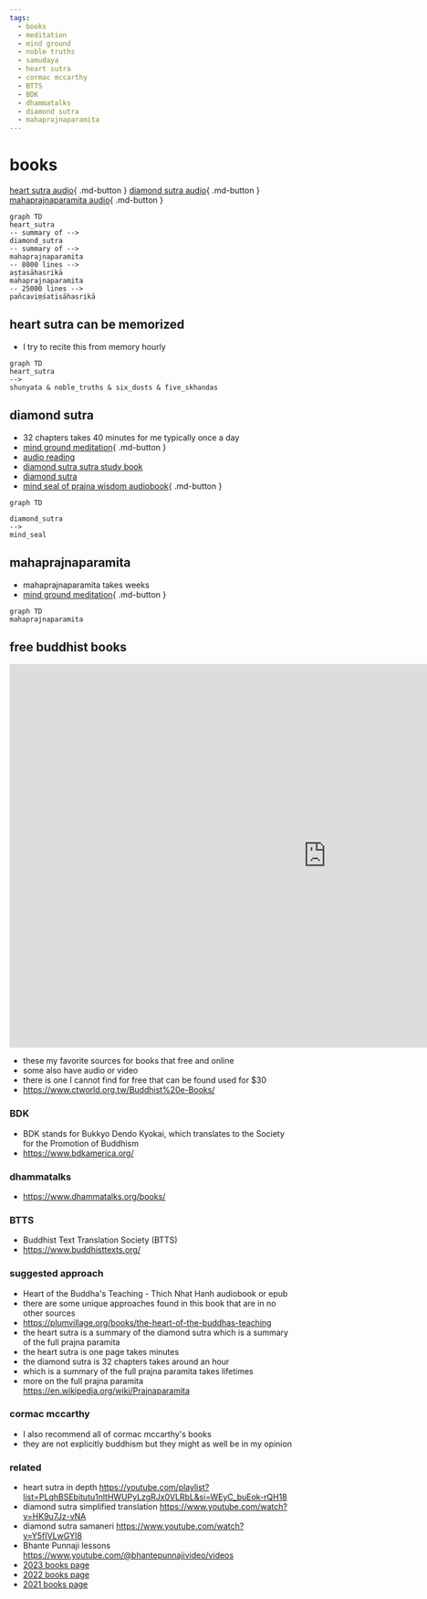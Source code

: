 ```yaml
---
tags:
  - books 
  - meditation 
  - mind ground 
  - noble truths
  - samudaya 
  - heart sutra 
  - cormac mccarthy 
  - BTTS 
  - BDK 
  - dhammatalks
  - diamond sutra 
  - mahaprajnaparamita
---
```

# books

[heart sutra audio](){ .md-button } [diamond sutra audio](https://drive.google.com/file/d/1k8XpOOQtVXUy8AQWPMr-YlMuKCD_hBA7/view){ .md-button } [mahaprajnaparamita audio](https://youtube.com/playlist?list=PLJ1M78dFVbTyThaNlY0TFFAwB7cIMbccv&si=BWFGAptlHqg5l-ZS){ .md-button }

```mermaid
graph TD
heart_sutra
-- summary of -->
diamond_sutra
-- summary of -->
mahaprajnaparamita
-- 8000 lines -->
aṣṭasāhasrikā
mahaprajnaparamita
-- 25000 lines -->
pañcaviṃśatisāhasrikā
```

## heart sutra can be memorized

- I try to recite this from memory hourly

```mermaid
graph TD
heart_sutra
-->
shunyata & noble_truths & six_dusts & five_skhandas
```

## diamond sutra

- 32 chapters takes 40 minutes for me typically once a day
- [mind ground meditation](mind_ground.md){ .md-button }
- [audio reading](https://drive.google.com/file/d/1k8XpOOQtVXUy8AQWPMr-YlMuKCD_hBA7/view)
- [diamond sutra sutra study book](https://www.ctworld.org.tw/Buddhist%20e-Books/Books06/index.html)
- [diamond sutra](https://www.ctworld.org.tw/Buddhist%20e-Books/Books01/index.html)
- [mind seal of prajna wisdom audiobook](https://www.ctworld.org.tw/Buddhist%20e-Books/Audio/Book007/index.html){ .md-button }

```mermaid
graph TD

diamond_sutra
-->
mind_seal
```

## mahaprajnaparamita

- mahaprajnaparamita takes weeks
- [mind ground meditation](mind_ground.md){ .md-button }

```mermaid
graph TD
mahaprajnaparamita
```

## free buddhist books

<iframe width="1109" height="672" src="https://www.youtube.com/embed/8jQMNOJcxCw" title="my favorite chan resources" frameborder="0" allow="accelerometer; autoplay; clipboard-write; encrypted-media; gyroscope; picture-in-picture; web-share" referrerpolicy="strict-origin-when-cross-origin" allowfullscreen></iframe>

- these my favorite sources for books that free and online
- some also have audio or video
- there is one I cannot find for free that can be found used for $30
- <https://www.ctworld.org.tw/Buddhist%20e-Books/>

### BDK

- BDK stands for Bukkyo Dendo Kyokai, which translates to the Society for the Promotion of Buddhism
- <https://www.bdkamerica.org/>

### dhammatalks

- <https://www.dhammatalks.org/books/>

### BTTS

- Buddhist Text Translation Society (BTTS)
- <https://www.buddhisttexts.org/>

### suggested approach

- Heart of the Buddha's Teaching - Thich Nhat Hanh audiobook or epub
- there are some unique approaches found in this book that are in no other sources
- <https://plumvillage.org/books/the-heart-of-the-buddhas-teaching>
- the heart sutra is a summary of the diamond sutra which is a summary of the full prajna paramita
- the heart sutra is one page takes minutes
- the diamond sutra is 32 chapters takes around an hour
- which is a summary of the full prajna paramita takes lifetimes
- more on the full prajna paramita <https://en.wikipedia.org/wiki/Prajnaparamita>

### cormac mccarthy

- I also recommend all of cormac mccarthy's books
- they are not explicitly buddhism but they might as well be in my opinion

### related

- heart sutra in depth <https://youtube.com/playlist?list=PLqhBSEbitutu1nltHWUPyLzgRJx0VLRbL&si=WEyC_buEok-rQH18>
- diamond sutra simplified translation <https://www.youtube.com/watch?v=HK9u7Jz-vNA>
- diamond sutra samaneri <https://www.youtube.com/watch?v=Y5fIVLwGYI8>
- Bhante Punnaji lessons <https://www.youtube.com/@bhantepunnajivideo/videos>
- [2023 books page](https://shanenull.com/buddhism/2023/books/)
- [2022 books page](https://shanenull.com/buddhism/2022/books/)
- [2021 books page](https://shanenull.com/buddhism/2022/books/)
